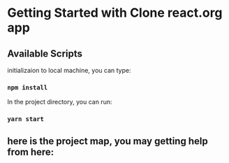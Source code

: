 # Getting Started with Clone react.org app

## Available Scripts

initializaion to local machine, you can type:

### `npm install`

In the project directory, you can run:

### `yarn start`

## here is the project map, you may getting help from here:
